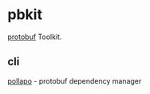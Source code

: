 # pbkit
[protobuf][protobuf] Toolkit.

[protobuf]: https://developers.google.com/protocol-buffers


## cli
[pollapo](../../cli/pollapo/docs/en/getting-started.md) - protobuf dependency manager
